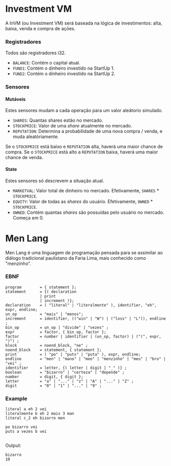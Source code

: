 # Investment VM

A InVM (ou Investment VM) será baseada na lógica de investimentos: alta, baixa, venda e compra de ações.

### Registradores 

Todos são registradores i32.

- `BALANCE`: Contém o capital atual.
- `FUND1`: Contém o dinheiro investido na StartUp 1.
- `FUND2`: Contém o dinheiro investido na StartUp 2.

### Sensores

#### Mutáveis

Estes sensores mudam a cada operação para um valor aleátorio simulado.

- `SHARES`: Quantas shares estão no mercado.
- `STOCKPRICE`: Valor de uma *share* atualmente no mercado.
- `REPUTATION`: Determina a probabilidade de uma nova compra / venda, e muda aleatóriamente.

Se o `STOCKPRICE` está baixo e `REPUTATION` alta, haverá uma maior chance de compra.
Se o `STOCKPRICE` está alto a `REPUTATION` baixa, haverá uma maior chance de venda.

#### State 

Estes sensores só descrevem a situação atual.

- `MARKETVAL`: Valor total de dinheiro no mercado. Efetivamente, `SHARES` * `STOCKPRICE`.
- `EQUITY`: Valor de todas as *shares* do usuário. Efetivamente, `OWNED` * `STOCKPRICE`.
- `OWNED`: Contém quantas *shares* são possuídas pelo usuário no mercado. Começa em 0.

# Men Lang

Men Lang é uma linguagem de programação pensada para se assimilar ao diálogo tradicional paulistano da Faria Lima, mais conhecido como "menzinho".

### EBNF 

```ebnf
program        = { statement };
statement      = {( declaration
               | print
               | increment )};
declaration    = ( "literal" | "literalmente" ), identifier, "eh", expr, endline;
un_op          = "mais" | "menos";
increment      = identifier, (("win" | "W") | ("loss" | "L")), endline ;
bin_op         = un_op | "divide" | "vezes" ;
expr           = factor, { bin_op, factor };
factor         = number | identifier | (un_op, factor) | ("(", expr, ")") ;
block          = noend_block, "ne" ;
noend_block    = statement, { statement };
print          = ( "po" | "puts" | "puta" ), expr, endline;
endline        = "men" | "mano" | "meo" | "menzinho" | "meu" | "bro" | "vei" ;
identifier     = letter, {( letter | digit | "_" )} ;
boolean        = "bizarro" | "certeza" | "depende" ;
number         = digit, { digit };
letter         = "a" | "..." | "z" | "A" | "..." | "Z" ;
digit          = "0" | "1" | "..." | "9" ;
```

### Example 

```
literal a eh 2 vei
literalmente b eh 2 mais 3 man
literal c_2 eh bizarro men

po bizarro vei
puts a vezes b vei
            
```

Output:
```
bizarro
10
```



